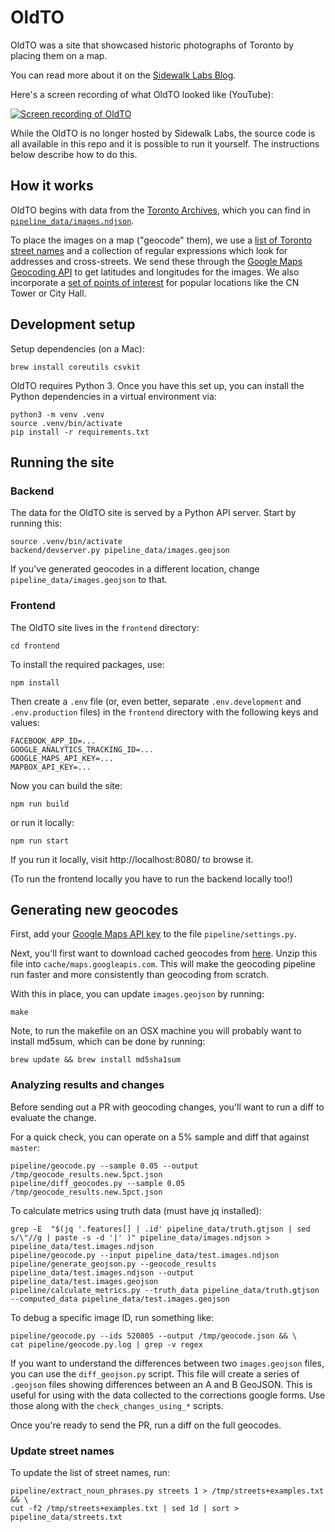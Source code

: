 # OldTO

OldTO was a site that showcased historic photographs of Toronto by placing them on a map.

You can read more about it on the [Sidewalk Labs Blog][blog].

Here's a screen recording of what OldTO looked like (YouTube):

[![Screen recording of OldTO](https://img.youtube.com/vi/krW-wl7gACA/0.jpg)][youtube]

While the OldTO is no longer hosted by Sidewalk Labs, the source code is all available in this
repo and it is possible to run it yourself. The instructions below describe how to do this.

## How it works

OldTO begins with data from the [Toronto Archives][1], which you can find
in [`pipeline_data/images.ndjson`](/pipeline_data/images.ndjson).

To place the images on a map ("geocode" them), we use a [list of Toronto
street names](/pipeline_data/streets.txt) and a collection of regular expressions
which look for addresses and cross-streets. We send these through the
[Google Maps Geocoding API][API] to get latitudes and longitudes for the
images. We also incorporate a [set of points of interest](/pipeline_data/toronto-pois.osm.csv)
for popular locations like the CN Tower or City Hall.

## Development setup

Setup dependencies (on a Mac):

    brew install coreutils csvkit

OldTO requires Python 3. Once you have this set up, you can install the
Python dependencies in a virtual environment via:

    python3 -m venv .venv
    source .venv/bin/activate
    pip install -r requirements.txt

## Running the site

### Backend

The data for the OldTO site is served by a Python API server.
Start by running this:

    source .venv/bin/activate
    backend/devserver.py pipeline_data/images.geojson

If you've generated geocodes in a different location, change `pipeline_data/images.geojson` to that.

### Frontend

The OldTO site lives in the `frontend` directory:

    cd frontend

To install the required packages, use:

    npm install

Then create a `.env` file (or, even better, separate `.env.development` and `.env.production` files) in the `frontend` directory with the following keys and values:

    FACEBOOK_APP_ID=...
    GOOGLE_ANALYTICS_TRACKING_ID=...
    GOOGLE_MAPS_API_KEY=...
    MAPBOX_API_KEY=...

Now you can build the site:

    npm run build

or run it locally:

    npm run start

If you run it locally, visit http://localhost:8080/ to browse it.

(To run the frontend locally you have to run the backend locally too!)

## Generating new geocodes

First, add your [Google Maps API key][api key] to the file `pipeline/settings.py`.

Next, you'll first want to download cached geocodes from [here][cached-geocodes].
Unzip this file into `cache/maps.googleapis.com`. This will make the geocoding
pipeline run faster and more consistently than geocoding from scratch.

With this in place, you can update `images.geojson` by running:

    make

Note, to run the makefile on an OSX machine you will probably want to install md5sum, which can be done by running:

    brew update && brew install md5sha1sum

### Analyzing results and changes

Before sending out a PR with geocoding changes, you'll want to run a diff to evaluate the change.

For a quick check, you can operate on a 5% sample and diff that against `master`:

    pipeline/geocode.py --sample 0.05 --output /tmp/geocode_results.new.5pct.json
    pipeline/diff_geocodes.py --sample 0.05 /tmp/geocode_results.new.5pct.json

To calculate metrics using truth data (must have jq installed):

    grep -E  "$(jq '.features[] | .id' pipeline_data/truth.gtjson | sed s/\"//g | paste -s -d '|' )" pipeline_data/images.ndjson > pipeline_data/test.images.ndjson
    pipeline/geocode.py --input pipeline_data/test.images.ndjson
    pipeline/generate_geojson.py --geocode_results pipeline_data/test.images.ndjson --output pipeline_data/test.images.geojson
    pipeline/calculate_metrics.py --truth_data pipeline_data/truth.gtjson --computed_data pipeline_data/test.images.geojson

To debug a specific image ID, run something like:

    pipeline/geocode.py --ids 520805 --output /tmp/geocode.json && \
    cat pipeline/geocode.py.log | grep -v regex

If you want to understand the differences between two `images.geojson` files, you can
use the `diff_geojson.py` script. This file will create a series of `.geojson` files
showing differences between an A and B GeoJSON. This is useful for using with the
data collected to the corrections google forms. Use those along with the
`check_changes_using_*` scripts.

Once you're ready to send the PR, run a diff on the full geocodes.

### Update street names

To update the list of street names, run:

    pipeline/extract_noun_phrases.py streets 1 > /tmp/streets+examples.txt && \
    cut -f2 /tmp/streets+examples.txt | sed 1d | sort > pipeline_data/streets.txt

[1]: https://www.toronto.ca/city-government/accountability-operations-customer-service/access-city-information-or-records/city-of-toronto-archives/
[m]: https://gencat.eloquent-systems.com/city-of-toronto-archives-m-public.html
[API]: https://developers.google.com/maps/documentation/geocoding/intro
[api key]: https://developers.google.com/maps/documentation/javascript/get-api-key
[image]: https://gencat.eloquent-systems.com/city-of-toronto-archives-m-permalink.html?key=571480
[file]: https://gencat.eloquent-systems.com/city-of-toronto-archives-m-permalink.html?key=348714
[GeoJSON]: http://geojson.org
[cached-geocodes]: https://drive.google.com/open?id=1F0J3RHUA1bVRJTJGlRKDuE_IVpb1BwQH
[about]: https://oldtoronto.sidewalklabs.com/about.html
[blog]: https://medium.com/sidewalk-talk/explore-toronto-through-historical-photos-one-block-at-a-time-2fbcd38b511a
[youtube]: https://www.youtube.com/watch?v=krW-wl7gACA
